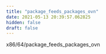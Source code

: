 ```yaml
---
title: "package_feeds_packages_ovn"
date: 2021-05-13 20:39:57.062825
hidden: false
draft: false
---
```


x86/64/package_feeds_packages_ovn

